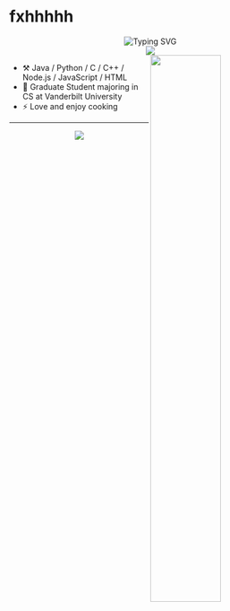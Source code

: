 # fxhhhhh

<div align="center"> <img src="https://readme-typing-svg.demolab.com?font=Fira+Code&pause=1000&color=DE95F7&width=435&lines=I'm+Xihan+Fu;Software+Engineer+" alt="Typing SVG" /> </div>

  <!-- knock code pictures  -->
 <div align="center"> <img src="https://cdn.jsdelivr.net/gh/sun0225SUN/sun0225SUN/assets/images/coding.gif" /></div>

<picture>
    <source media="(prefers-color-scheme: dark)">
    <img align="right" width="50%" src="https://github-readme-stats.vercel.app/api?username=fxhhhhh&hide_title=true&hide_border=true&show_icons=trueline_height=21&text_color=000&icon_color=000&bg_color=0,ea6161,ffc64d,fffc4d,52fa5a&theme=graywhite">
</picture>

-   :hammer_and_pick: Java / Python / C / C++ / Node.js / JavaScript / HTML
-   :seedling: Graduate Student majoring in CS at Vanderbilt University
-   ⚡ Love and enjoy cooking
<!-- 
<div align="right"> <img src="https://github-readme-stats.vercel.app/api?username=fxhhhhh&hide_title=true&hide_border=true&show_icons=trueline_height=21&text_color=000&icon_color=000&bg_color=0,ea6161,ffc64d,fffc4d,52fa5a&theme=graywhite" /> </div> -->


---


<div align="center"> <img src="https://github-readme-stats.vercel.app/api/top-langs/?username=anuraghazra&layout=compact)](https://github.com/anuraghazra/github-readme-stats" /> </div>


